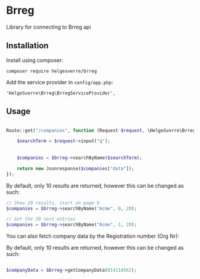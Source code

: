 # Brreg

Library for connecting to Brreg api





## Installation


Install using composer:

    composer require helgesverre/brreg

Add the service provider in `config/app.php`:

    'HelgeSverre\Brreg\BrregServiceProvider',

Usage
-----


```php

Route::get("/companies", function (Request $request, \HelgeSverre\Brreg\BrregService $brreg) {

    $searchTerm = $request->input("q");
    
    
    $companies = $brreg->searchByName($searchTerm);

    return new Jsonresponse($companies["data"]);
});

```

By default, only 10 results are returned, however this can be changed as such:

```php
// Show 20 results, start on page 0
$companies = $brreg->searchByName("Acme", 0, 20);

// Get the 20 next entries
$companies = $brreg->searchByName("Acme", 1, 20);
```



You can also fetch company data by the Registration number (Org Nr):


By default, only 10 results are returned, however this can be changed as such:

```php

$companyData = $brreg->getCompanyData(814114562);
```
